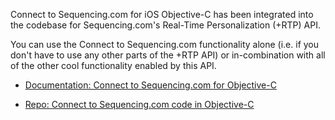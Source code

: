 Connect to Sequencing.com for iOS Objective-C has been integrated into the codebase for Sequencing.com's Real-Time Personalization (+RTP) API. 

You can use the Connect to Sequencing.com functionality alone (i.e. if you don't have to use any other parts of the +RTP API) or in-combination with all of the other cool functionality enabled by this API. 

* [Documentation: Connect to Sequencing.com for Objective-C](https://sequencing.com/developer-documentation/connect-to-sequencing.com#/connect-sequencingcom/iOS_Objective-C)


* [Repo: Connect to Sequencing.com code in Objective-C](https://github.com/SequencingDOTcom/RTP-API-iOS-Objective-C-Master-Plugin-Plug-n-Play-Sample)
